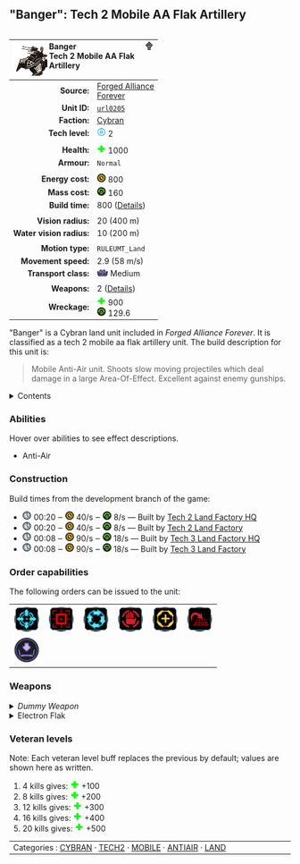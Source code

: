 "Banger": Tech 2 Mobile AA Flak Artillery
----
<table align="right">
    <thead>
        <tr>
            <th align="left" colspan="2">
                <img align="left" src="icons/units/URL0205_icon.png" title="Banger unit icon" /><img align="right" src="icons/strategicicons/icon_land2_antiair_rest.png" title="icon_land2_antiair" />Banger<br />Tech 2 Mobile AA Flak Artillery
            </th>
        </tr>
    </thead>
    <tbody>
        <tr>
            <td align="right"><strong>Source:</strong></td>
            <td><a href="Forged Alliance Forever">Forged Alliance<br />Forever</a></td>
        </tr>
        <tr>
            <td align="right"><strong>Unit ID:</strong></td>
            <td><a href="https://github.com/FAForever/fa/D:/faf-development/fa/units/URL0205/URL0205_unit.bp"><code>url0205</code></a></td>
        </tr>
        <tr>
            <td align="right"><strong>Faction:</strong></td>
            <td><a href="categories.CYBRAN">Cybran</a></td>
        </tr>
        <tr>
            <td align="right"><strong>Tech level:</strong></td>
            <td><img src="icons/T2.png" title="Tech 2" /> 2</td>
        </tr>
        <tr><td align="center" colspan="2"></td></tr>
        <tr>
            <td align="right"><strong>Health:</strong></td>
            <td><img src="icons/health.png" title="Health" /> 1000</td>
        </tr>
        <tr>
            <td align="right"><strong>Armour:</strong></td>
            <td><code>Normal</code></td>
        </tr>
        <tr><td align="center" colspan="2"></td></tr>
        <tr>
            <td align="right"><strong>Energy cost:</strong></td>
            <td><img src="icons/energy.png" title="Energy" /> 800</td>
        </tr>
        <tr>
            <td align="right"><strong>Mass cost:</strong></td>
            <td><img src="icons/mass.png" title="Mass" /> 160</td>
        </tr>
        <tr>
            <td align="right"><strong>Build time:</strong></td>
            <td>800 (<a href="#construction">Details</a>)</td>
        </tr>
        <tr><td align="center" colspan="2"></td></tr>
        <tr>
            <td align="right"><strong>Vision radius:</strong></td>
            <td> <span title="0.40 km, 0.25 mi">20 (400 m)</span></td>
        </tr>
        <tr>
            <td align="right"><strong>Water vision radius:</strong></td>
            <td> <span title="0.20 km, 0.12 mi">10 (200 m)</span></td>
        </tr>
        <tr><td align="center" colspan="2"></td></tr>
        <tr>
            <td align="right"><strong>Motion type:</strong></td>
            <td><code>RULEUMT_Land</code></td>
        </tr>
        <tr>
            <td align="right"><strong>Movement speed:</strong></td>
            <td> <span title="209 km/h, 130 mph">2.9 (58 m/s)</span></td>
        </tr>
        <tr>
            <td align="right"><strong>Transport class:</strong></td>
            <td><img src="icons/attached.png" title="Attached" /> Medium</td>
        </tr>
        <tr><td align="center" colspan="2"></td></tr>
        <tr>
            <td align="right"><strong>Weapons:</strong></td>
            <td>2 (<a href="#weapons">Details</a>)</td>
        </tr>
        <tr>
            <td align="right"><strong>Wreckage:</strong></td>
            <td><img src="icons/health.png" title="Health" /> 900<br /><img src="icons/mass.png" title="Mass" /> 129.6</td>
        </tr>
    </tbody>
</table>

"Banger" is a Cybran land unit included in *Forged Alliance Forever*.
It is classified as a tech 2 mobile aa flak artillery unit.
The build description for this unit is:

<blockquote>Mobile Anti-Air unit. Shoots slow moving projectiles which deal damage in a large Area-Of-Effect. Excellent against enemy gunships.</blockquote>

<details>
<summary>Contents</summary>

1. – <a href="#abilities">Abilities</a>
2. – <a href="#construction">Construction</a>
3. – <a href="#order-capabilities">Order capabilities</a>
4. – <a href="#weapons">Weapons</a>
5. – <a href="#veteran-levels">Veteran levels</a>
</details>

### Abilities
Hover over abilities to see effect descriptions.

* <span title="Can shoot aircraft, including high-altitude air">Anti-Air</span>

### Construction
Build times from the development branch of the game:
* <img src="icons/time.png" title="Time" /> 00:20 ‒ <img src="icons/energy.png" title="Energy" /> 40/s ‒ <img src="icons/mass.png" title="Mass" /> 8/s — Built by <a href="URB0201">Tech 2 Land Factory HQ</a>
* <img src="icons/time.png" title="Time" /> 00:20 ‒ <img src="icons/energy.png" title="Energy" /> 40/s ‒ <img src="icons/mass.png" title="Mass" /> 8/s — Built by <a href="ZRB9501">Tech 2 Land Factory</a>
* <img src="icons/time.png" title="Time" /> 00:08 ‒ <img src="icons/energy.png" title="Energy" /> 90/s ‒ <img src="icons/mass.png" title="Mass" /> 18/s — Built by <a href="URB0301">Tech 3 Land Factory HQ</a>
* <img src="icons/time.png" title="Time" /> 00:08 ‒ <img src="icons/energy.png" title="Energy" /> 90/s ‒ <img src="icons/mass.png" title="Mass" /> 18/s — Built by <a href="ZRB9601">Tech 3 Land Factory</a>

### Order capabilities
The following orders can be issued to the unit:
<table>
<td><img float="left" src="icons/orders/move.png" title="Move" /></td>
<td><img float="left" src="icons/orders/attack.png" title="Attack
Left click for attack order. Right click to toggle target priorities for sniping." /></td>
<td><img float="left" src="icons/orders/patrol.png" title="Patrol" /></td>
<td><img float="left" src="icons/orders/stop.png" title="Stop" /></td>
<td><img float="left" src="icons/orders/guard.png" title="Assist" /></td>
<td><img float="left" src="icons/orders/stand-ground.png" title="Fire State" /></td>
<tr>
<td><img float="left" src="icons/orders/load.png" title="Call Transport
Load into or onto another unit" /></td>
</table>

### Weapons
<details>
<summary><i>Dummy Weapon</i></summary>
<p>
    <table>
        <tr>
            <td align="right"><strong>Target type:</strong></td>
            <td><code>RULEWTT_Unit</code><error:Weapon hits high alt air and other stuff></td>
        </tr>
        <tr>
            <td align="right"><strong>Damage:</strong></td>
            <td>0 <span title="Note: This doesn't count some scripted effects.">(<u>?</u>)</span></td>
        </tr>
        <tr>
            <td align="right"><strong>Max range:</strong></td>
            <td> <span title="660 m, 0.41 mi">33 (0.66 km)</span></td>
        </tr>
        <tr>
            <td align="right"><strong>Firing cycle:</strong></td>
            <td>Once every 2.0s <span title="Note: This doesn't count additional delays such as charging, reloading, and others.">(<u>?</u>)</span></td>
        </tr>
    </table>
</p>
</details>
<details>
<summary>Electron Flak</summary>
<p>
    <table>
        <tr>
            <td align="right"><strong>Target type:</strong></td>
            <td><code>RULEWTT_Unit</code><br />(Anti-Air)</td>
        </tr>
        <tr>
            <td align="right"><strong>Projectile:</strong></td>
            <td><a href="Projectiles#caa-burst-cloud-01"><code>CAABurstCloud01</code></a></td>
        </tr>
        <tr>
            <td align="right"><strong>DPS estimate:</strong></td>
            <td>150 <span title="Note: This only counts listed stats.">(<u>?</u>)</span></td>
        </tr>
        <tr>
            <td align="right"><strong>Damage:</strong></td>
            <td>90 <span title="Note: This doesn't count some scripted effects.">(<u>?</u>)</span></td>
        </tr>
        <tr>
            <td align="right"><strong>Damage radius:</strong></td>
            <td> <span title="0.08 km, 0.05 mi">4 (80 m)</span></td>
        </tr>
        <tr>
            <td align="right"><strong>Damage type:</strong></td>
            <td><code>Normal</code></td>
        </tr>
        <tr>
            <td align="right"><strong>Max range:</strong></td>
            <td> <span title="800 m, 0.50 mi">40 (0.8 km)</span></td>
        </tr>
        <tr>
            <td align="right"><strong>Firing cycle:</strong></td>
            <td>Once every 0.6s <span title="Note: This doesn't count additional delays such as charging, reloading, and others.">(<u>?</u>)</span></td>
        </tr>
    </table>
</p>
</details>


### Veteran levels
Note: Each veteran level buff replaces the previous by default; values are shown here as written.

1. 4 kills gives: <img src="icons/health.png" title="Health" /> +100
2. 8 kills gives: <img src="icons/health.png" title="Health" /> +200
3. 12 kills gives: <img src="icons/health.png" title="Health" /> +300
4. 16 kills gives: <img src="icons/health.png" title="Health" /> +400
5. 20 kills gives: <img src="icons/health.png" title="Health" /> +500

<table align="center">
<td width="1215px">Categories : 
<a href="categories.CYBRAN">CYBRAN</a> · 
<a href="_categories.TECH2">TECH2</a> · 
<a href="_categories.MOBILE">MOBILE</a> · 
<a href="_categories.ANTIAIR">ANTIAIR</a> · 
<a href="_categories.LAND">LAND</a></td>
</table>
